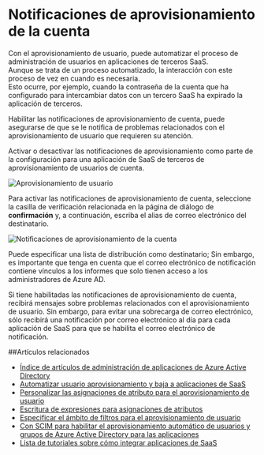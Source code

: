 <properties
    pageTitle="Notificaciones de aprovisionamiento de cuenta | Microsoft Azure"
    description="Obtenga información sobre cómo asegurarse de que se le notifica de problemas relacionados con el aprovisionamiento de usuario que requieren la atención al habilitar notificaciones de aprovisionamiento de cuenta."
    services="active-directory"
    documentationCenter=""
    authors="markusvi"
    manager="femila"
    editor=""/>

<tags
    ms.service="active-directory"
    ms.workload="identity"
    ms.tgt_pltfrm="na"
    ms.devlang="na"
    ms.topic="article"
    ms.date="10/10/2016"
    ms.author="markusvi"/>


# <a name="account-provisioning-notifications"></a>Notificaciones de aprovisionamiento de la cuenta

Con el aprovisionamiento de usuario, puede automatizar el proceso de administración de usuarios en aplicaciones de terceros SaaS. <br>
Aunque se trata de un proceso automatizado, la interacción con este proceso de vez en cuando es necesaria. <br>
Esto ocurre, por ejemplo, cuando la contraseña de la cuenta que ha configurado para intercambiar datos con un tercero SaaS ha expirado la aplicación de terceros. 

Habilitar las notificaciones de aprovisionamiento de cuenta, puede asegurarse de que se le notifica de problemas relacionados con el aprovisionamiento de usuario que requieren su atención.

Activar o desactivar las notificaciones de aprovisionamiento como parte de la configuración para una aplicación de SaaS de terceros de aprovisionamiento de usuarios de cuenta.

![Aprovisionamiento de usuario][1] 



Para activar las notificaciones de aprovisionamiento de cuenta, seleccione la casilla de verificación relacionada en la página de diálogo de **confirmación** y, a continuación, escriba el alias de correo electrónico del destinatario.

![Notificaciones de aprovisionamiento de la cuenta][2]
 


Puede especificar una lista de distribución como destinatario; Sin embargo, es importante que tenga en cuenta que el correo electrónico de notificación contiene vínculos a los informes que solo tienen acceso a los administradores de Azure AD.

Si tiene habilitadas las notificaciones de aprovisionamiento de cuenta, recibirá mensajes sobre problemas relacionados con el aprovisionamiento de usuario. Sin embargo, para evitar una sobrecarga de correo electrónico, sólo recibirá una notificación por correo electrónico al día para cada aplicación de SaaS para que se habilita el correo electrónico de notificación.


##<a name="related-articles"></a>Artículos relacionados

- [Índice de artículos de administración de aplicaciones de Azure Active Directory](active-directory-apps-index.md)
- [Automatizar usuario aprovisionamiento y baja a aplicaciones de SaaS](active-directory-saas-app-provisioning.md)
- [Personalizar las asignaciones de atributo para el aprovisionamiento de usuario](active-directory-saas-customizing-attribute-mappings.md)
- [Escritura de expresiones para asignaciones de atributos](active-directory-saas-writing-expressions-for-attribute-mappings.md)
- [Especificar el ámbito de filtros para el aprovisionamiento de usuario](active-directory-saas-scoping-filters.md)
- [Con SCIM para habilitar el aprovisionamiento automático de usuarios y grupos de Azure Active Directory para las aplicaciones](active-directory-scim-provisioning.md)
- [Lista de tutoriales sobre cómo integrar aplicaciones de SaaS](active-directory-saas-tutorial-list.md)



<!--Image references-->
[1]: ./media/active-directory-saas-account-provisioning-notifications/ic766307.png
[2]: ./media/active-directory-saas-account-provisioning-notifications/ic766308.png